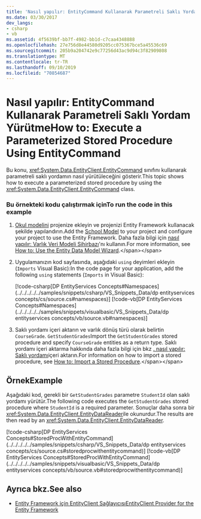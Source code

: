 ```yaml
---
title: 'Nasıl yapılır: EntityCommand Kullanarak Parametreli Saklı Yordam Yürütme'
ms.date: 03/30/2017
dev_langs:
- csharp
- vb
ms.assetid: 4f5639bf-bb7f-4982-bb1d-c7caa4348888
ms.openlocfilehash: 27e756d8e44580d9205cc075367bce5a45536c69
ms.sourcegitcommit: 205b9a204742e9c77256d43ac9d94c3f82909808
ms.translationtype: MT
ms.contentlocale: tr-TR
ms.lasthandoff: 09/10/2019
ms.locfileid: "70854687"
---
```

# <a name="how-to-execute-a-parameterized-stored-procedure-using-entitycommand"></a><span data-ttu-id="b3129-102">Nasıl yapılır: EntityCommand Kullanarak Parametreli Saklı Yordam Yürütme</span><span class="sxs-lookup"><span data-stu-id="b3129-102">How to: Execute a Parameterized Stored Procedure Using EntityCommand</span></span>
<span data-ttu-id="b3129-103">Bu konu, <xref:System.Data.EntityClient.EntityCommand> sınıfını kullanarak parametreli saklı yordamın nasıl yürütüleceğini gösterir.</span><span class="sxs-lookup"><span data-stu-id="b3129-103">This topic shows how to execute a parameterized stored procedure by using the <xref:System.Data.EntityClient.EntityCommand> class.</span></span>  
  
### <a name="to-run-the-code-in-this-example"></a><span data-ttu-id="b3129-104">Bu örnekteki kodu çalıştırmak için</span><span class="sxs-lookup"><span data-stu-id="b3129-104">To run the code in this example</span></span>  
  
1. <span data-ttu-id="b3129-105">[Okul modelini](https://docs.microsoft.com/previous-versions/dotnet/netframework-4.0/bb896300(v=vs.100)) projenize ekleyin ve projenizi Entity Framework kullanacak şekilde yapılandırın.</span><span class="sxs-lookup"><span data-stu-id="b3129-105">Add the [School Model](https://docs.microsoft.com/previous-versions/dotnet/netframework-4.0/bb896300(v=vs.100)) to your project and configure your project to use the Entity Framework.</span></span> <span data-ttu-id="b3129-106">Daha fazla bilgi için [nasıl yapılır: Varlık Veri Modeli Sihirbazı](https://docs.microsoft.com/previous-versions/dotnet/netframework-4.0/bb738677(v=vs.100))'nı kullanın.</span><span class="sxs-lookup"><span data-stu-id="b3129-106">For more information, see [How to: Use the Entity Data Model Wizard](https://docs.microsoft.com/previous-versions/dotnet/netframework-4.0/bb738677(v=vs.100)).</span></span>  
  
2. <span data-ttu-id="b3129-107">Uygulamanızın kod sayfasında, aşağıdaki `using` deyimleri ekleyin (`Imports` Visual Basic):</span><span class="sxs-lookup"><span data-stu-id="b3129-107">In the code page for your application, add the following `using` statements (`Imports` in Visual Basic):</span></span>  
  
     [!code-csharp[DP EntityServices Concepts#Namespaces](../../../../../samples/snippets/csharp/VS_Snippets_Data/dp entityservices concepts/cs/source.cs#namespaces)]
     [!code-vb[DP EntityServices Concepts#Namespaces](../../../../../samples/snippets/visualbasic/VS_Snippets_Data/dp entityservices concepts/vb/source.vb#namespaces)]  
  
3. <span data-ttu-id="b3129-108">Saklı yordamı içeri aktarın ve varlık dönüş türü olarak belirtin `CourseGrade`. `GetStudentGrades`</span><span class="sxs-lookup"><span data-stu-id="b3129-108">Import the `GetStudentGrades` stored procedure and specify `CourseGrade` entities as a return type.</span></span> <span data-ttu-id="b3129-109">Saklı yordamı içeri aktarma hakkında daha fazla bilgi için bkz [. nasıl yapılır: Saklı yordamı](https://docs.microsoft.com/previous-versions/dotnet/netframework-4.0/bb896231(v=vs.100))içeri aktarın.</span><span class="sxs-lookup"><span data-stu-id="b3129-109">For information on how to import a stored procedure, see [How to: Import a Stored Procedure](https://docs.microsoft.com/previous-versions/dotnet/netframework-4.0/bb896231(v=vs.100)).</span></span>  
  
## <a name="example"></a><span data-ttu-id="b3129-110">Örnek</span><span class="sxs-lookup"><span data-stu-id="b3129-110">Example</span></span>  
 <span data-ttu-id="b3129-111">Aşağıdaki kod, gerekli bir `GetStudentGrades` parametre `StudentId` olan saklı yordamı yürütür.</span><span class="sxs-lookup"><span data-stu-id="b3129-111">The following code executes the `GetStudentGrades` stored procedure where `StudentId` is a required parameter.</span></span> <span data-ttu-id="b3129-112">Sonuçlar daha sonra bir <xref:System.Data.EntityClient.EntityDataReader>ile okunurdur.</span><span class="sxs-lookup"><span data-stu-id="b3129-112">The results are then read by an <xref:System.Data.EntityClient.EntityDataReader>.</span></span>  
  
 [!code-csharp[DP EntityServices Concepts#StoredProcWithEntityCommand](../../../../../samples/snippets/csharp/VS_Snippets_Data/dp entityservices concepts/cs/source.cs#storedprocwithentitycommand)]
 [!code-vb[DP EntityServices Concepts#StoredProcWithEntityCommand](../../../../../samples/snippets/visualbasic/VS_Snippets_Data/dp entityservices concepts/vb/source.vb#storedprocwithentitycommand)]  
  
## <a name="see-also"></a><span data-ttu-id="b3129-113">Ayrıca bkz.</span><span class="sxs-lookup"><span data-stu-id="b3129-113">See also</span></span>

- [<span data-ttu-id="b3129-114">Entity Framework için EntityClient Sağlayıcısı</span><span class="sxs-lookup"><span data-stu-id="b3129-114">EntityClient Provider for the Entity Framework</span></span>](entityclient-provider-for-the-entity-framework.md)
